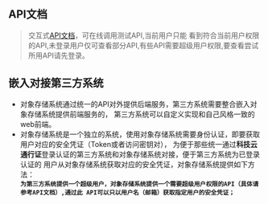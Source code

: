
## API文档
> 交互式<a href="/apidocs/" target="view_window">API文档</a>，可在线调用测试API,当前用户只能
看到符合当前用户权限的API,未登录用户仅可查看部分API,有些API需要超级用户权限,要查看尝试所用API请先登录。

## 嵌入对接第三方系统
* 对象存储系统通过统一的API对外提供后端服务，第三方系统需要整合嵌入对象存储系统提供前端服务的，
第三方系统可以自定义实现和自己风格一致的web前端。
* 对象存储系统是一个独立的系统，使用对象存储系统需要身份认证，即要获取用户对应的安全凭证（Token或者访问密钥对），
为便于那些统一通过**科技云通行证**登录认证的第三方系统和对象存储系统对接，便于第三方系统为已登录认证的
用户从对象存储系统获取对应的安全凭证，对象存储系统提供如下方法：  
**`为第三方系统提供一个超级用户，对象存储系统提供一个需要超级用户权限的API（具体请参考API文档）,通过此
API可以只以用户名（邮箱）获取指定用户的安全凭证；`**


